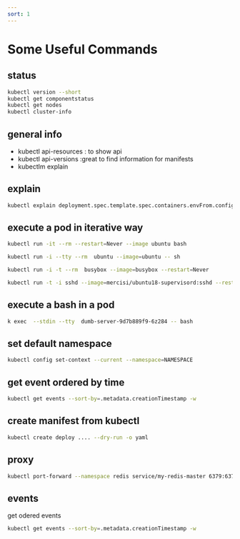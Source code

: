 ```yaml
---
sort: 1
---
```


# Some Useful Commands

## status

```bash
kubectl version --short
kubectl get componentstatus
kubectl get nodes
kubectl cluster-info

```

## general info
- kubectl api-resources : to show api
- kubectl api-versions :great to find information for manifests
- kubectlm explain

## explain

```bash
kubectl explain deployment.spec.template.spec.containers.envFrom.configMapRef
```

## execute a pod in iterative way

```bash
kubectl run -it --rm --restart=Never --image ubuntu bash
```
```bash
kubectl run -i --tty --rm  ubuntu --image=ubuntu -- sh
```

```bash
kubectl run -i -t --rm  busybox --image=busybox --restart=Never
```

```bash
kubectl run -t -i sshd --image=mercisi/ubuntu18-supervisord:sshd --restart=Never --env="ROOT_PASSWORD=tre" --env="POD_NAMESPACE=default" --command -- bash
```

## execute a bash in a pod

```bash
k exec  --stdin --tty  dumb-server-9d7b889f9-6z284 -- bash
```


## set default namespace

```bash
kubectl config set-context --current --namespace=NAMESPACE
```

## get event ordered by time

```bash
kubectl get events --sort-by=.metadata.creationTimestamp -w
```


## create manifest from kubectl

```bash
kubectl create deploy .... --dry-run -o yaml
```


## proxy

```bash
kubectl port-forward --namespace redis service/my-redis-master 6379:6379 > /dev/null
```


## events
get odered events
```bash
kubectl get events --sort-by=.metadata.creationTimestamp -w
```




<!--
## Apply Manifest with annotation

This adds an annotation so that, when applying changes in the future, kubectl will know what the last applied configuration was for smarter merging of configs.

```bash
kubectl replace --save-config -f MANIFEST.yaml
``` -->
